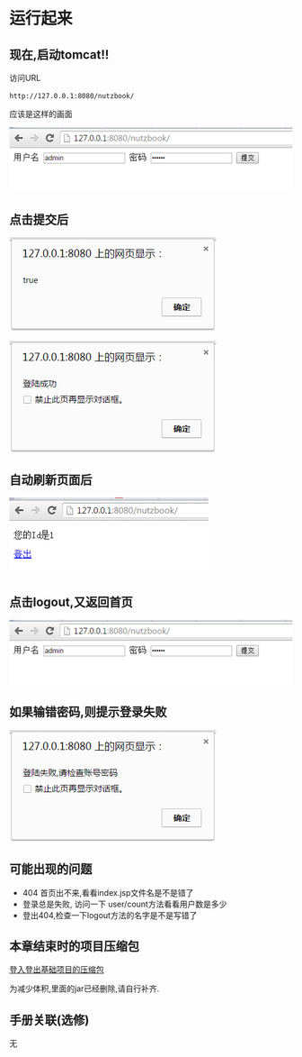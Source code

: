 # 运行起来

## 现在,启动tomcat!!

访问URL

```
http://127.0.0.1:8080/nutzbook/
```

应该是这样的画面

![](images/runit_1.png)

## 点击提交后

![](images/runit_2.png)

![](images/runit_3.png)

## 自动刷新页面后

![](images/runit_4.png)

## 点击logout,又返回首页

![](images/runit_1.png)

## 如果输错密码,则提示登录失败

![](images/runit_5.png)

## 可能出现的问题

* 404 首页出不来,看看index.jsp文件名是不是错了
* 登录总是失败, 访问一下 user/count方法看看用户数是多少
* 登出404,检查一下logout方法的名字是不是写错了

## 本章结束时的项目压缩包

[登入登出基础项目的压缩包](zip/nutzbook_login_logout.zip)

为减少体积,里面的jar已经删除,请自行补齐.

## 手册关联(选修)

无